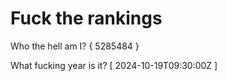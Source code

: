 # Fuck the rankings

Who the hell am I?
{ 5285484 }

What fucking year is it?
[ 2024-10-19T09:30:00Z ]
